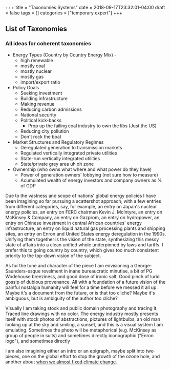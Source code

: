 +++
title = "Taxonomies Systems"
date = 2018-09-17T23:32:01-04:00
draft = false
tags = []
categories = ["temporary expert"]
+++

## List of Taxonomies
### All ideas for coherent taxonomies
* Energy Types (Country by Country Energy Mix) -
  * high renewable
  * mostly coal
  * mostly nuclear
  * mostly gas
  * import/export ratio
* Policy Goals
  * Seeking investment
  * Building infrastructure
  * Making revenue
  * Reducing carbon admissions
  * National security
  * Political kick-backs
    * Prop up the failing coal industry to own the libs (Just the US)
  * Reducing city pollution
  * Don't rock the boat
* Market Structures and Regulatory Regimes
  * Deregulated generation to transmission markets
  * Regulated vertically integrated private utilities
  * State-run vertically integrated utilities
  * State/private grey area uh oh zone
* Ownership (who owns what where and what power do they have)
  * Power of generation owners' lobbying (not sure how to measure)
  * Acumulated wealth of energy investors and company owners as % of GDP


Due to the vastness and scope of nations' global energy policies I have been imagining so far pursuing a scattershot approach, with a few entries from different categories, say, for example, an entry on Japan's nuclear energy policies, an entry on FERC chairman Kevin J. McIntyre, an entry on McKinsey & Company, an entry on Gazprom, an entry on hydropower, an entry on Chinese investment in central African countries' energy infrastructure, an entry on liquid natural gas processing plants and shipping sites, an entry on Enron and United States energy deregulation in the 1990s. Unifying them together is the vision of the state, synthesizing this messy state of affairs into a clean unified whole underpinned by laws and tariffs. I prefer this to going country by country, which gives too much consistent priority to the top-down vision of the subject.

As for the tone and character of the piece I am envisioning a George-Saunders-esque revelment in inane  bureaucratic minutiae, a bit of PG Wodehouse breeziness, and good dose of ironic salt. Good pinch of lurid gossip of dubious provenance. All with a foundation of a future vision of the painful nostalgia humanity will feel for a time before we messed it all up. Maybe it's a document from the future, or is that too cliche? Maybe it's ambiguous, but is ambiguity of the author too cliche?

Visually I am taking stock and public domain photography and tracing it. Traced line drawings with no color. The energy industry mostly presents itself with stock photos of abstractions, pictures of lightbulbs, an old man looking up at the sky and smiling, a sunset, and this is a visual system I am emulating. Sometimes the photo will be metaphorical (e.g. McKinsey as group of people in suits) and sometimes directly iconographic ("Enron logo"), and sometimes directly

I am also imagining either an intro or an epigraph, maybe split into two pieces, one on the global effort to stop the growth of the ozone hole, and another about [when we almost fixed climate change](https://www.wnycstudios.org/story/we-almost-fixed-climate-change-why-couldnt-we/).
